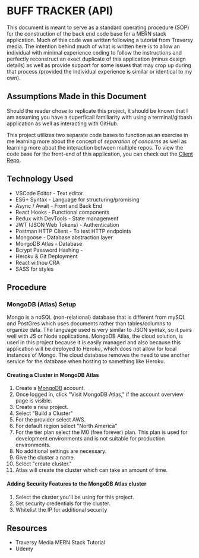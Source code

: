 # BUFF TRACKER (API)

This document is meant to serve as a standard operating procedure (SOP) for the construction of the back end code base for a MERN stack application. Much of this code was written following a tutorial from Traversy media. The intention behind much of what is written here is to allow an individual with minimal experience coding to follow the instructions and perfectly reconstruct an exact duplicate of this application (minus design details) as well as provide support for some issues that may crop up during that process (provided the individual experience is similar or identical to my own).

## Assumptions Made in this Document

Should the reader chose to replicate this project, it should be known that I am assuming you have a superficail familiarity with using a terminal/gitbash application as well as interacting with GitHub.

This project utilizes two separate code bases to function as an exercise in me learning more about the concept of _separation of concerns_ as well as learning more about the interaction between multiple repos. To view the code base for the front-end of this application, you can check out the [Client Repo](https://github.com/djakattack/bufftrack-client-beta).

<!-- Some more in-depth SOPs are included within this repository.   -->

## Technology Used

- VSCode Editor - Text editor.
- ES6+ Syntax - Language for structuring/promising
- Async / Await - Front and Back End
- React Hooks - Functional components
- Redux with DevTools - State management
- JWT (JSON Web Tokens) - Authentication <!--Something better?-->
- Postman HTTP Client - To test HTTP endpoints
- Mongoose - Database abstraction layer
- MongoDB Atlas - Database
- Bcrypt Password Hashing - <!--Something better?-->
- Heroku & Git Deployment
- React withou CRA
- SASS for styles

## Procedure

### MongoDB (Atlas) Setup

Mongo is a noSQL (non-relational) database that is different from mySQL and PostGres which uses documents rather than tables/columns to organize data. The language used is very similar to JSON syntax, so it pairs well with JS or Node applications. MongoDB Atlas, the cloud solution, is used in this project because it is easily managed and also because this application will be deployed to Heroku, which does not allow for local instances of Mongo. The cloud database removes the need to use another service for the database when hosting to something like Heroku. <!-- Make this sound more intelligent -->

#### Creating a Cluster in MongoDB Atlas

1. Create a [MongoDB](http://mongodb.com/) account.
2. Once logged in, click "Visit MongoDB Atlas," if the account overview page is visible. <!--SS-RM-001-->
3. Create a new project. <!-- SS-RM-002 -->
4. Select "Build a Cluster"
5. For the provider select AWS.
6. For default region select "North America"
7. For the tier plan select the M0 (free forever) plan. This plan is used for development environments and is not suitable for production environments.
8. No additional settings are necessary.
9. Give the cluster a name.
10. Select "create cluster."
11. Atlas will create the cluster which can take an amount of time.

#### Adding Security Features to the MongoDB Atlas cluster

1. Select the cluster you'll be using for this project.
2. Set security credentials for the cluster.
3. Whitelist the IP for additional security

## Resources

- Traversy Media MERN Stack Tutorial
- Udemy
